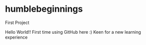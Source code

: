 # humblebeginnings
First Project

Hello World!!
First time using GitHub here :) Keen for a new learning experience
